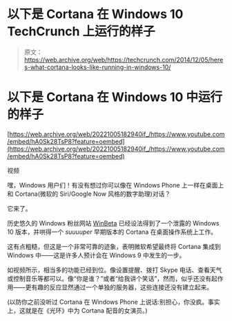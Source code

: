 # 以下是 Cortana 在 Windows 10 TechCrunch 上运行的样子

> 原文：<https://web.archive.org/web/https://techcrunch.com/2014/12/05/heres-what-cortana-looks-like-running-in-windows-10/>

# 以下是 Cortana 在 Windows 10 中运行的样子

[https://web.archive.org/web/20221005182940if_/https://www.youtube.com/embed/hA0Sk28TsP8?feature=oembed](https://web.archive.org/web/20221005182940if_/https://www.youtube.com/embed/hA0Sk28TsP8?feature=oembed)

视频

嘿，Windows 用户们！有没有想过你可以像在 Windows Phone 上一样在桌面上和 Cortana(微软的 Siri/Google Now 风格的数字助理)对话？

它来了。

历史悠久的 Windows 粉丝网站 [WinBeta](https://web.archive.org/web/20221005182940/http://www.winbeta.org/news/exclusive-heres-cortana-running-desktop-windows-10) 已经设法得到了一个泄露的 Windows 10 版本，并哄得一个 *suuuuper* 早期版本的 Cortana 在桌面操作系统上工作。

这有点粗糙，但这是一个非常可靠的迹象，表明微软希望最终将 Cortana 集成到 Windows 中——这是许多人预计会在 Windows 9 中发生的一步。

如视频所示，相当多的功能已经到位。像设置提醒、拨打 Skype 电话、查看天气或控制音乐等都可以。像“你是谁？”或者“给我讲个笑话”，然而，似乎还没有起作用——更有趣的反应显然通过一个单独的服务器，这些连接还没有建立起来。

(以防你之前没听过 Cortana 在 Windows Phone 上说话:别担心，你没疯。事实上，这就是在《光环》中为 Cortana 配音的女演员。)